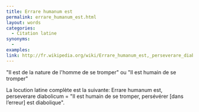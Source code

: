 ```yaml
---
title: Errare humanum est
permalink: errare_humanum_est.html
layout: words
categories:
  - Citation latine
synonyms:
  - 
examples:
link: http://fr.wikipedia.org/wiki/Errare_humanum_est,_perseverare_diabolicum
---
```


"Il est de la nature de l'homme de se tromper" ou "Il est humain de se tromper"

La locution latine complète est la suivante:
Errare humanum est, perseverare diabolicum
= "Il est humain de se tromper, persévérer [dans l’erreur] est diabolique".

